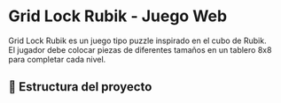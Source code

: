 # Grid Lock Rubik - Juego Web

Grid Lock Rubik es un juego tipo puzzle inspirado en el cubo de Rubik.  
El jugador debe colocar piezas de diferentes tamaños en un tablero 8x8 para completar cada nivel.

## 📂 Estructura del proyecto
